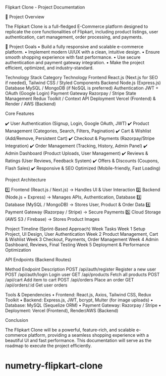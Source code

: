 Flipkart Clone - Project Documentation

📌 Project Overview

The Flipkart Clone is a full-fledged E-Commerce platform designed to replicate the core functionalities of Flipkart, including product listings, user authentication, cart management, order processing, and payments.

🎯 Project Goals
	•	Build a fully responsive and scalable e-commerce platform.
	•	Implement modern UI/UX with a clean, intuitive design.
	•	Ensure smooth shopping experience with fast performance.
	•	Use secure authentication and payment gateway integration.
	•	Make the project efficient, optimized, and industry-standard.
 
Technology Stack
Category	 Technology
Frontend	 React.js (Next.js for SEO if needed), Tailwind CSS / Styled Components
Backend	         Node.js (Express.js)
Database	 MySQL / MongoDB (if NoSQL is preferred)
Authentication	 JWT + OAuth (Google Login)
Payment Gateway	 Razorpay / Stripe
State Management Redux Toolkit / Context API
Deployment	 Vercel (Frontend) & Render / AWS (Backend)

Core Features

✔️ User Authentication (Signup, Login, Google OAuth, JWT)
✔️ Product Management (Categories, Search, Filters, Pagination)
✔️ Cart & Wishlist (Add/Remove, Persistent Cart)
✔️ Checkout & Payments (Razorpay/Stripe Integration)
✔️ Order Management (Tracking, History, Admin Panel)
✔️ Admin Dashboard (Product Uploads, User Management)
✔️ Reviews & Ratings (User Reviews, Feedback System)
✔️ Offers & Discounts (Coupons, Flash Sales)
✔️ Responsive & SEO Optimized (Mobile-friendly, Fast Loading)

Project Architecture

1️⃣ Frontend (React.js / Next.js) → Handles UI & User Interaction
2️⃣ Backend (Node.js + Express) → Manages APIs, Authentication, Database
3️⃣ Database (MySQL / MongoDB) → Stores User, Product & Order Data
4️⃣ Payment Gateway (Razorpay / Stripe) → Secure Payments
5️⃣ Cloud Storage (AWS S3 / Firebase) → Stores Product Images


Project Timeline (Sprint-Based Approach)
Week	  Tasks
Week 1	Setup Project, UI Design, User Authentication
Week 2	Product Management, Cart & Wishlist
Week 3	Checkout, Payments, Order Management
Week 4	Admin Dashboard, Reviews, Final Testing
Week 5	Deployment & Performance Optimization


API Endpoints (Backend Routes)

Method	Endpoint	        Description
POST	/api/auth/register	Register a new user
POST	/api/auth/login	        Login user
GET	/api/products	        Fetch all products
POST	/api/cart	        Add item to cart
POST	/api/orders       	Place an order
GET	/api/orders/:id	        Get user orders

Tools & Dependencies
        •	Frontend: React.js, Axios, Tailwind CSS, Redux Toolkit
	•	Backend: Express.js, JWT, bcrypt, Multer (for image uploads)
	•	Database: MySQL (Sequelize ORM)
	•	Payment Gateway: Razorpay / Stripe
	•	Deployment: Vercel (Frontend), Render/AWS (Backend)

Conclusion

The Flipkart Clone will be a powerful, feature-rich, and scalable e-commerce platform, providing a seamless shopping experience with a beautiful UI and fast performance. This documentation will serve as the roadmap to execute the project efficiently.


 # numetry-flipkart-clone

